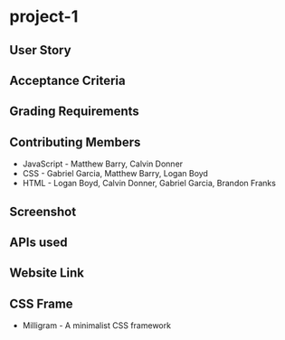 # project-1

## User Story

## Acceptance Criteria

## Grading Requirements

## Contributing Members
* JavaScript - Matthew Barry, Calvin Donner
* CSS - Gabriel Garcia, Matthew Barry, Logan Boyd
* HTML - Logan Boyd, Calvin Donner, Gabriel Garcia, Brandon Franks
## Screenshot

## APIs used

## Website Link

## CSS Frame
* Milligram - A minimalist CSS framework
